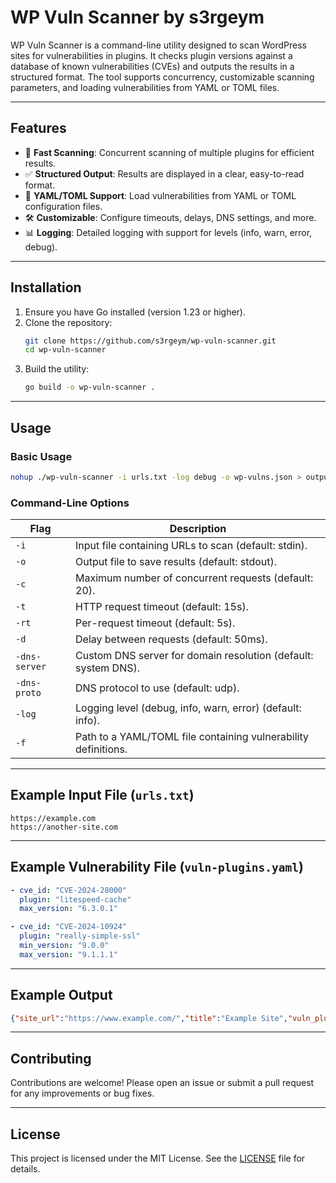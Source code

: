 # WP Vuln Scanner by s3rgeym

WP Vuln Scanner is a command-line utility designed to scan WordPress sites for vulnerabilities in plugins. It checks plugin versions against a database of known vulnerabilities (CVEs) and outputs the results in a structured format. The tool supports concurrency, customizable scanning parameters, and loading vulnerabilities from YAML or TOML files.

---

## Features

- 🚀 **Fast Scanning**: Concurrent scanning of multiple plugins for efficient results.
- ✅ **Structured Output**: Results are displayed in a clear, easy-to-read format.
- 📄 **YAML/TOML Support**: Load vulnerabilities from YAML or TOML configuration files.
- 🛠️ **Customizable**: Configure timeouts, delays, DNS settings, and more.
- 📊 **Logging**: Detailed logging with support for levels (info, warn, error, debug).

---

## Installation

1. Ensure you have Go installed (version 1.23 or higher).
2. Clone the repository:
   ```bash
   git clone https://github.com/s3rgeym/wp-vuln-scanner.git
   cd wp-vuln-scanner
   ```
3. Build the utility:
   ```bash
   go build -o wp-vuln-scanner .
   ```

---

## Usage

### Basic Usage
```bash
nohup ./wp-vuln-scanner -i urls.txt -log debug -o wp-vulns.json > output.log 2>&1 &
```

### Command-Line Options
| Flag              | Description                                                                 |
|-------------------|-----------------------------------------------------------------------------|
| `-i`              | Input file containing URLs to scan (default: stdin).                        |
| `-o`              | Output file to save results (default: stdout).                              |
| `-c`              | Maximum number of concurrent requests (default: 20).                        |
| `-t`              | HTTP request timeout (default: 15s).                                        |
| `-rt`             | Per-request timeout (default: 5s).                                          |
| `-d`              | Delay between requests (default: 50ms).                                    |
| `-dns-server`     | Custom DNS server for domain resolution (default: system DNS).              |
| `-dns-proto`      | DNS protocol to use (default: udp).                                         |
| `-log`            | Logging level (debug, info, warn, error) (default: info).                   |
| `-f`              | Path to a YAML/TOML file containing vulnerability definitions.              |

---

## Example Input File (`urls.txt`)
```
https://example.com
https://another-site.com
```

---

## Example Vulnerability File (`vuln-plugins.yaml`)
```yaml
- cve_id: "CVE-2024-28000"
  plugin: "litespeed-cache"
  max_version: "6.3.0.1"

- cve_id: "CVE-2024-10924"
  plugin: "really-simple-ssl"
  min_version: "9.0.0"
  max_version: "9.1.1.1"
```

---

## Example Output
```json
{"site_url":"https://www.example.com/","title":"Example Site","vuln_plugins":[{"cve_id":"CVE-2024-28000","plugin":"litespeed-cache","version":"2.9.4.1"}],"server":"Apache","start_time":"2025-01-10T07:32:09.61941203+03:00","end_time":"2025-01-10T07:32:11.516537033+03:00"}
```

---

## Contributing
Contributions are welcome! Please open an issue or submit a pull request for any improvements or bug fixes.

---

## License
This project is licensed under the MIT License. See the [LICENSE](LICENSE) file for details.

